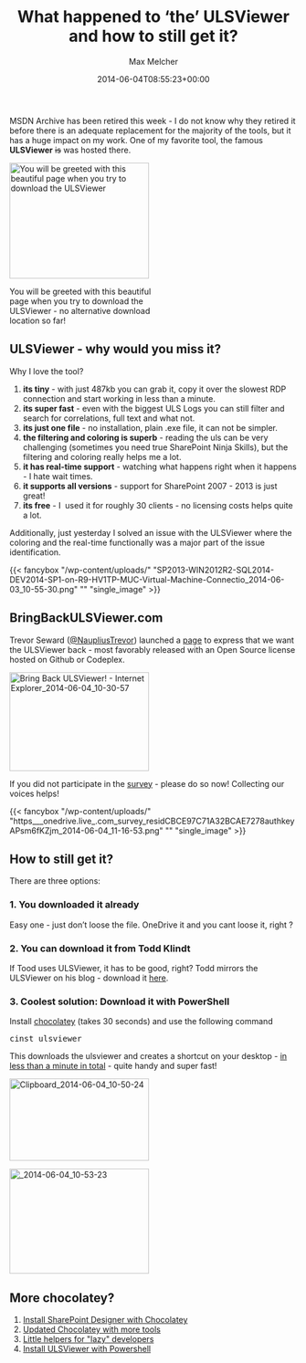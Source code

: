 ﻿---
title: What happened to ‘the’ ULSViewer and how to still get it?
author: Max Melcher
aliases:
   - "/post/2014-06-04-happened-ulsviewer-still-get/"
2014: "06"
type: post
date: 2014-06-04T08:55:23+00:00
url: /2014/06/happened-ulsviewer-still-get/
yourls_shorturl:
  - http://melcher.it/s/2L
categories:
  - Community
  - Tools

---
MSDN Archive has been retired this week - I do not know why they retired it before there is an adequate replacement for the majority of the tools, but it has a huge impact on my work. One of my favorite tool, the famous **ULSViewer** <del>is</del> was hosted there.

<div style="width: 254px" class="wp-caption alignnone">
  <a class="thickbox" href="http://melcher.it/wp-content/uploads/http___archive.msdn_.microsoft.com_-Internet-Explorer_2014-06-04_10-32-05.png"><img style="background-image: none; padding-top: 0px; padding-left: 0px; display: inline; padding-right: 0px; border: 0px;" src="http://melcher.it/wp-content/uploads/http___archive.msdn_.microsoft.com_-Internet-Explorer_2014-06-04_10-32-05_thumb.png" alt="You will be greeted with this beautiful page when you try to download the ULSViewer" width="244" height="203" border="0" /></a>
  
  <p class="wp-caption-text">
    You will be greeted with this beautiful page when you try to download the ULSViewer - no alternative download location so far!
  </p>
</div>

## ULSViewer - why would you miss it?

Why I love the tool?

  1. **its tiny** - with just 487kb you can grab it, copy it over the slowest RDP connection and start working in less than a minute.
  2. **its super fast** - even with the biggest ULS Logs you can still filter and search for correlations, full text and what not.
  3. **its just one file** - no installation, plain .exe file, it can not be simpler.
  4. **the filtering and coloring is superb** - reading the uls can be very challenging (sometimes you need true SharePoint Ninja Skills), but the filtering and coloring really helps me a lot.
  5. **it has real-time support** - watching what happens right when it happens - I hate wait times.
  6. **it supports all versions** - support for SharePoint 2007 - 2013 is just great!
  7. **its free** - I  used it for roughly 30 clients - no licensing costs helps quite a lot.

Additionally, just yesterday I solved an issue with the ULSViewer where the coloring and the real-time functionally was a major part of the issue identification.

{{< fancybox "/wp-content/uploads/" "SP2013-WIN2012R2-SQL2014-DEV2014-SP1-on-R9-HV1TP-MUC-Virtual-Machine-Connectio_2014-06-03_10-55-30.png" "" "single_image" >}}

## BringBackULSViewer.com

Trevor Seward ([@NaupliusTrevor][1]) launched a [page][2] to express that we want the ULSViewer back - most favorably released with an Open Source license hosted on Github or Codeplex.

[<img style="background-image: none; padding-top: 0px; padding-left: 0px; display: inline; padding-right: 0px; border: 0px;" title="Bring Back ULSViewer! - Internet Explorer_2014-06-04_10-30-57" src="http://melcher.it/wp-content/uploads/Bring-Back-ULSViewer-Internet-Explorer_2014-06-04_10-30-57_thumb.png" alt="Bring Back ULSViewer! - Internet Explorer_2014-06-04_10-30-57" width="244" height="173" border="0" />][3]

If you did not participate in the [survey][4] - please do so now! Collecting our voices helps!

{{< fancybox "/wp-content/uploads/" "https___onedrive.live_.com_survey_residCBCE97C71A32BCAE7278authkeyAPsm6fKZjm_2014-06-04_11-16-53.png" "" "single_image" >}}

## How to still get it?

There are three options:

### 1. You downloaded it already

Easy one - just don’t loose the file. OneDrive it and you cant loose it, right ?

### 2. You can download it from Todd Klindt

If Tood uses ULSViewer, it has to be good, right? Todd mirrors the ULSViewer on his blog - download it [here][5].

### 3. Coolest solution: Download it with PowerShell

Install [chocolatey][6] (takes 30 seconds) and use the following command

<pre>cinst ulsviewer</pre>

This downloads the ulsviewer and creates a shortcut on your desktop - <span style="text-decoration: underline;">in less than a minute in total</span> - quite handy and super fast!

[<img style="background-image: none; padding-top: 0px; padding-left: 0px; display: inline; padding-right: 0px; border: 0px;" title="Clipboard_2014-06-04_10-50-24" src="http://melcher.it/wp-content/uploads/Clipboard_2014-06-04_10-50-24_thumb.png" alt="Clipboard_2014-06-04_10-50-24" width="244" height="144" border="0" />][7]

[<img style="background-image: none; padding-top: 0px; padding-left: 0px; display: inline; padding-right: 0px; border: 0px;" title="_2014-06-04_10-53-23" src="http://melcher.it/wp-content/uploads/2014-06-04_10-53-23_thumb.png" alt="_2014-06-04_10-53-23" width="244" height="184" border="0" />][8]

## More chocolatey?

  1. [Install SharePoint Designer with Chocolatey][9]
  2. [Updated Chocolatey with more tools][10]
  3. [Little helpers for "lazy" developers][11]
  4. [Install ULSViewer with Powershell][12]

 [1]: https://twitter.com/NaupliusTrevor "NaupliusTrevor on Twitter"
 [2]: http://bringbackulsviewer.com/
 [3]: http://melcher.it/wp-content/uploads/Bring-Back-ULSViewer-Internet-Explorer_2014-06-04_10-30-57.png
 [4]: http://1drv.ms/1rFbVUf
 [5]: http://www.toddklindt.com/ulsviewer
 [6]: http://chocolatey.org
 [7]: http://melcher.it/wp-content/uploads/Clipboard_2014-06-04_10-50-24.png
 [8]: http://melcher.it/wp-content/uploads/2014-06-04_10-53-23.png
 [9]: http://melcher.it/2013/06/install-sharepoint-designer-with-powershell-chocolatey-sharepoint/
 [10]: http://melcher.it/2013/06/updated-chocolatey-with-more-tools/
 [11]: http://melcher.it/2013/03/chocolatey-created-two-new-sharepoint-helpers/
 [12]: http://melcher.it/2014/01/install-sharepointlogviewer-powershell/
